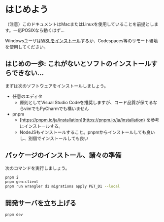 # はじめよう

（注意）このドキュメントはMacまたはLinuxを使用していることを前提とします。一応POSIXなら動くはず...

Windowsユーザは[WSLをインストール](https://learn.microsoft.com/ja-jp/windows/wsl/install)するか、Codespaces等のリモート環境を使用してください。

## はじめの一歩: これがないとソフトのインストールすらできない...

まずは次のソフトウェアをインストールしましょう。
* 任意のエディタ
  * 原則としてVisual Studio Codeを推奨しますが、コード品質が保てるならvimでもPyCharmでも構いません
* pnpm
  * [https://pnpm.io/ja/installation](https://pnpm.io/ja/installation) を参考にインストールする。
  * NodeJSもインストールすること。pnpmからインストールしても良いし、別個でインストールしても良い

## パッケージのインストール、諸々の準備
次のコマンドを実行しましょう。

```bash
pnpm i
pnpm gen:client
pnpm run wrangler d1 migrations apply PET_D1 --local
```

## 開発サーバを立ち上げる

```bash
pnpm dev
```
